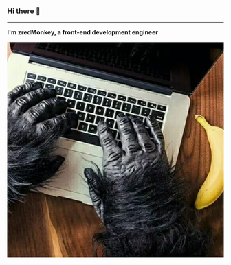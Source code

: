 ### Hi there 👋

---

**I'm zredMonkey, a front-end development engineer**

<p align="center">
  <img align="center" src="https://github.com/zredMonkey/zredMonkey/blob/master/monkey.jpg"/>
</p>

<!--
Here are some ideas to get you started:
-->

<!--
**zredMonkey/zredMonkey** is a ✨ _special_ ✨ repository because its `README.md` (this file) appears on your GitHub profile.

Here are some ideas to get you started:

- 🔭 I’m currently working on ...
- 🌱 I’m currently learning ...
- 👯 I’m looking to collaborate on ...
- 🤔 I’m looking for help with ...
- 💬 Ask me about ...
- 📫 How to reach me: ...
- 😄 Pronouns: ...
- ⚡ Fun fact: ...
-->

<!--
[comment]: <> (![]&#40;https://github-readme-stats.vercel.app/api?username=zredMonkey&theme=prussian&#41;)
-->

